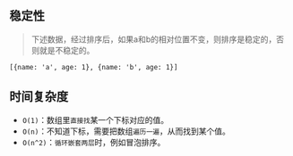 ## 稳定性
> 下述数据，经过排序后，如果a和b的相对位置不变，则排序是稳定的，否则就是不稳定的。
```
[{name: 'a', age: 1}, {name: 'b', age: 1}]
```

## 时间复杂度
* `O(1)`：数组里`直接找`某一个下标对应的值。
* `O(n)`：不知道下标，需要把数组`遍历一遍`，从而找到某个值。
* `O(n^2)`：`循环嵌套两层`时，例如冒泡排序。
